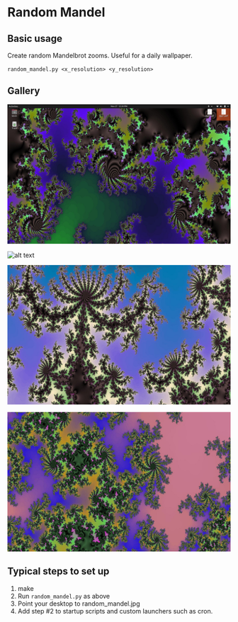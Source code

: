 # Random Mandel

## Basic usage

Create random Mandelbrot zooms.  Useful for a daily wallpaper.

    random_mandel.py <x_resolution> <y_resolution>

## Gallery

![alt text](https://github.com/kjplaye/random_mandel/blob/master/example1.png?raw=true)

![alt text](https://github.com/kjplaye/random_mandel/blob/master/example2.png?raw=true)

![alt text](https://github.com/kjplaye/random_mandel/blob/master/example3.png?raw=true)

![alt text](https://github.com/kjplaye/random_mandel/blob/master/example4.png?raw=true)

## Typical steps to set up

1. make
2. Run `random_mandel.py` as above
3. Point your desktop to random_mandel.jpg
4. Add step #2 to startup scripts and custom launchers such as cron.
